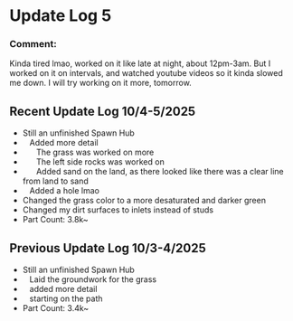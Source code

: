 # Update Log 5
### Comment:
Kinda tired lmao, worked on it like late at night, about 12pm-3am. But I worked on it on intervals, and watched youtube videos so it kinda slowed me down. I will try working on it more, tomorrow.

## Recent Update Log 10/4-5/2025
* Still an unfinished Spawn Hub
* ‎ ‎ ‎ Added more detail
* ‎ ‎ ‎ ‎ ‎ ‎ The grass was worked on more
* ‎ ‎ ‎ ‎ ‎ ‎ The left side rocks was worked on
* ‎ ‎ ‎ ‎ ‎ ‎ Added sand on the land, as there looked like there was a clear line from land to sand
* ‎ ‎ ‎ ‎Added a hole lmao
*    Changed the grass color to a more desaturated and darker green
*    Changed my dirt surfaces to inlets instead of studs
* Part Count: 3.8k~

## Previous Update Log 10/3-4/2025
* Still an unfinished Spawn Hub
* ‎ ‎ ‎ Laid the groundwork for the grass
* ‎ ‎ ‎ added more detail
* ‎ ‎ ‎ starting on the path
* Part Count: 3.4k~

